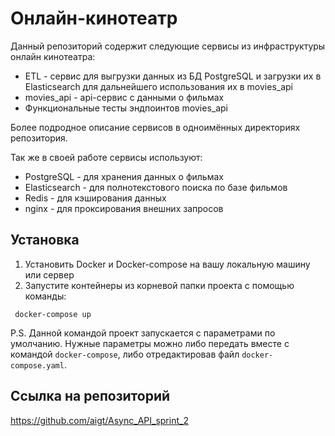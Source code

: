 # Онлайн-кинотеатр

Данный репозиторий содержит следующие сервисы из инфраструктуры онлайн кинотеатра:

- ETL - сервис для выгрузки данных из БД PostgreSQL и загрузки их в Elasticsearch для дальнейшего использования их в movies_api
- movies_api - api-сервис с данными о фильмах
- Функциональные тесты эндпоинтов movies_api

Более подродное описание сервисов в одноимённых директориях репозитория.

Так же в своей работе сервисы используют:

- PostgreSQL - для хранения данных о фильмах
- Elasticsearch - для полнотекстового поиска по базе фильмов
- Redis - для кэширования данных
- nginx - для проксирования внешних запросов


## Установка
1. Установить Docker и Docker-compose на вашу локальную машину или сервер
2. Запустите контейнеры из корневой папки проекта с помощью команды:
```
 docker-compose up
```
P.S. Данной командой проект запускается с параметрами по умолчанию. Нужные параметры можно либо передать вместе с командой `docker-compose`, либо отредактировав файл `docker-compose.yaml`.


## Ссылка на репозиторий

https://github.com/aigt/Async_API_sprint_2
